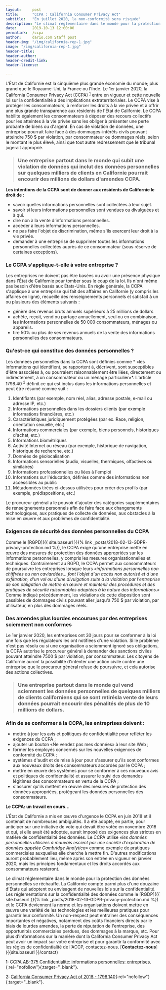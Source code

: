 ```yaml
---
layout:     post
title:      "CCPA : California Consumer Privacy Act"
subtitle:   "En juillet 2020, la non-conformité sera risquée"
description: "Le climat réglementaire dans le monde pour la protection des données s'active. Les réglementations sur la confidentialité des données comme le RGPD et le CCPA deviennent la norme. Votre entreprise est-elle prête?"
date:       2019-10-13 12:00:00
permalink:  /ccpa
author:     dario.com Staff post
header-img: "/img/california-rep-1.jpg"
image: "/img/california-rep-1.jpg"
header-title:
header-author:
header-credit-link:
header-license:

---
```


L'État de Californie est la cinquième plus grande économie du monde; plus grand que le Royaume-Uni, la France ou l'Inde. Le 1er janvier 2020, la California Consumer Privacy Act (CCPA) <sup>[1](#myfootnote1)</sup> entre en vigueur et cette nouvelle loi sur la confidentialité a des implications extraterritoriales. Le CCPA vise à protéger les consommateurs, à renforcer les droits à la vie privée et à offrir une plus grande transparence aux résidents de l'État de Californie. Le CCPA habilite également les consommateurs à déposer des recours collectifs pour les atteintes à la vie privée sans les obliger à présenter une perte probante de biens ou d'argent. En cas de violation de données, une entreprise pourrait faire face à des dommages-intérêts civils pouvant atteindre 750 $ par violation, par consommateur ou dommages réels, selon le montant le plus élevé, ainsi que tout autre redressement que le tribunal jugerait approprié.

> ### Une entreprise partout dans le monde qui subit une violation de données qui inclut des données personnelles sur quelques milliers de clients en Californie pourrait encourir des millions de dollars d'amendes CCPA.


**Les intentions de la CCPA sont de donner aux résidents de Californie le droit de :**

* savoir quelles informations personnelles sont collectées à leur sujet.
* savoir si leurs informations personnelles sont vendues ou divulguées et à qui.
* dire non à la vente d'informations personnelles.
* accéder à leurs informations personnelles.
* ne pas faire l'objet de discrimination, même s'ils exercent leur droit à la vie privée.
* demander à une entreprise de supprimer toutes les informations personnelles collectées auprès de ce consommateur (sous réserve de certaines exceptions).

### Le CCPA s'applique-t-elle à votre entreprise ?
Les entreprises ne doivent pas être basées ou avoir une présence physique dans l'État de Californie pour tomber sous le coup de la loi. Ils n'ont même pas besoin d'être basés aux États-Unis. En règle générale, la CCPA s'applique à une entreprise qui fait des affaires en Californie (y compris les affaires en ligne), recueille des renseignements personnels et satisfait à un ou plusieurs des éléments suivants :
* génère des revenus bruts annuels supérieurs à 25 millions de dollars.
* achète, reçoit, vend ou partage annuellement, seul ou en combinaison, les informations personnelles de 50 000 consommateurs, ménages ou appareils.
* tire 50% ou plus de ses revenus annuels de la vente des informations personnelles des consommateurs.

### Qu'est-ce qui constitue des données personnelles ?
Les données personnelles dans la CCPA sont définies comme * «les informations qui identifient, se rapportent à, décrivent, sont susceptibles d'être associées à, ou pourraient raisonnablement être liées, directement ou indirectement, à un consommateur ou un ménage particulier»*. L'article 1798.40  <sup>[2](#myfootnote2)</sup> définit ce qui est inclus dans les informations personnelles et peut être résumé comme suit :
1. Identifiants (par exemple, nom réel, alias, adresse postale, e-mail ou adresse IP, etc.)
2. Informations personnelles dans les dossiers clients (par exemple informations financières, etc.)
3. Caractéristiques juridiquement protégées (par ex. Race, religion, orientation sexuelle, etc.)
4. Informations commerciales (par exemple, biens personnels, historiques d'achat, etc.)
5. Informations biométriques
6. Activité Internet ou réseau (par exemple, historique de navigation, historique de recherche, etc.)
7. Données de géolocalisation
8. Informations sensorielles (audio, visuelles, thermiques, olfactives ou similaires)
9. Informations professionnelles ou liées à l'emploi
10. Informations sur l'éducation, définies comme des informations non accessibles au public
11. Métadonnées tirées ci-dessus utilisées pour créer des profils (par exemple, prédispositions, etc.)

Le procureur général a le pouvoir d'ajouter des catégories supplémentaires de renseignements personnels afin de faire face aux changements technologiques, aux pratiques de collecte de données, aux obstacles à la mise en œuvre et aux problèmes de confidentialité.

### Exigences de sécurité des données personnelles du CCPA
Comme le [RGPD]({{ site.baseurl }}{% link _posts/2018-02-13-GDPR-privacy-protection.md %}), le CCPA exige qu'une entreprise mette en œuvre des mesures de protection des données appropriées sur les informations personnelles, y compris les mesures organisationnelles et techniques. Contrairement au RGPD, le CCPA permet aux consommateurs de poursuivre les entreprises lorsque leurs *«informations personnelles non chiffrées ou non caviardées… font l'objet d'un accès non autorisé et d'une exfiltration, d'un vol ou d'une divulgation suite à la violation par l'entreprise de son obligation de mettre en œuvre et maintenir des procédures et des pratiques de sécurité raisonnables adaptées à la nature des informations.»* Comme indiqué précédemment, les violations de cette disposition sont passibles de dommages civils pouvant aller jusqu'à 750 $ par violation, par utilisateur, en plus des dommages réels.

### Des amendes plus lourdes encourues par des entreprises sciemment non conformes
Le 1er janvier 2020, les entreprises ont 30 jours pour se conformer à la loi une fois que les régulateurs les ont notifiées d'une violation. Si le problème n'est pas résolu ou si une organisation a sciemment ignoré ses obligations, la CCPA autorise le procureur général à demander des sanctions civiles pouvant atteindre 7500 $ par violation, par consommateur. Les citoyens de Californie auront la possibilité d'intenter une action civile contre une entreprise que le procureur général refuse de poursuivre, et cela autorise des actions collectives.

> ### Une entreprise partout dans le monde qui vend sciemment les données personnelles de quelques milliers de clients californiens qui se sont retirésla vente de leurs données pourrait encourir des pénalités de plus de 10 millions de dollars.

### Afin de se conformer à la CCPA, les entreprises doivent :
* mettre à jour les avis et politiques de confidentialité pour refléter les exigences du CCPA ;
* ajouter un bouton «Ne vendez pas mes données» à leur site Web ;
* former les employés concernés sur les nouvelles exigences de conformité du CCPA ;
* systèmes d'audit et de mise à jour pour s'assurer qu'ils sont conformes aux nouveaux droits des consommateurs accordés par le CCPA ;
* mettre en œuvre des systèmes pour se conformer à ces nouveaux avis et politiques de confidentialité et assurer le suivi des demandes légitimes des consommateurs en vertu de la CCPA ;
* s'assurer qu'ils mettent en œuvre des mesures de protection des données appropriées, protégeant les données personnelles des consommateurs.

**Le CCPA: un travail en cours…**

L'État de Californie a mis en œuvre d'urgence le CCPA en juin 2018 et il contenait de nombreuses ambiguïtés. Il a été adopté, en partie, pour anticiper sur une initiative de vote qui devait être votée en novembre 2018 et qui, si elle avait été adoptée, aurait imposé des exigences plus strictes en matière de confidentialité des données. Le CCPA utilise *«les données personnelles utilisées à mauvais escient par une société d'exploration de données appelée Cambridge Analytica»* comme exemple de pratiques commerciales auxquelles elle cherche à mettre fin. D'autres modifications auront probablement lieu, même après son entrée en vigueur en janvier 2020, mais les principes fondamentaux et les droits accordés aux consommateurs resteront.

Le climat réglementaire dans le monde pour la protection des données personnelles se réchauffe. La Californie compte parmi plus d'une douzaine d'États qui adoptent ou envisagent de nouvelles lois sur la confidentialité. Les réglementations sur la confidentialité des données comme le [RGDP]({{ site.baseurl }}{% link _posts/2018-02-13-GDPR-privacy-protection.md %}) et le CCPA deviennent la norme et les organisations doivent mettre en œuvre une variété de les technologies et les meilleures pratiques pour garantir leur conformité. Un non-respect peut entraîner des conséquences importantes et négatives, notamment des coûts financiers directs par le biais de lourdes amendes, la perte de réputation de l'entreprise, des opportunités commerciales perdues, des dommages à la marque, etc. Pour plus d'informations sur la manière dont la California Consumer Privacy Act peut avoir un impact sur votre entreprise et pour garantir la conformité avec les règles de confidentialité de l'ACCP, contactez-nous. [**Contactez-nous**] ({{site.baseurl }}/contact)

<a name="myfootnote1">1</a>: [CCPA AB-375 Confidentialité: informations personnelles: entreprises.](https://leginfo.legislature.ca.gov/faces/billTextClient.xhtml?bill_id=201720180AB375){:rel="nofollow"}{:target="_blank"}.

<a name="myfootnote2">2</a>: [California Consumer Privacy Act of 2018 - 1798.140](https://leginfo.legislature.ca.gov/faces/codes_displaySection.xhtml?lawCode=CIV&sectionNum=1798.140.){:rel="nofollow"}{:target="_blank"}.
